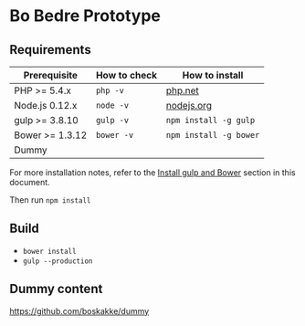 # Bo Bedre Prototype




## Requirements

| Prerequisite    | How to check | How to install
| --------------- | ------------ | ------------- |
| PHP >= 5.4.x    | `php -v`     | [php.net](http://php.net/manual/en/install.php) |
| Node.js 0.12.x  | `node -v`    | [nodejs.org](http://nodejs.org/) |
| gulp >= 3.8.10  | `gulp -v`    | `npm install -g gulp` |
| Bower >= 1.3.12 | `bower -v`   | `npm install -g bower` |
| Dummy			  |              

For more installation notes, refer to the [Install gulp and Bower](#install-gulp-and-bower) section in this document.

Then run `npm install`

## Build
* `bower install`
* `gulp --production`

## Dummy content
https://github.com/boskakke/dummy


